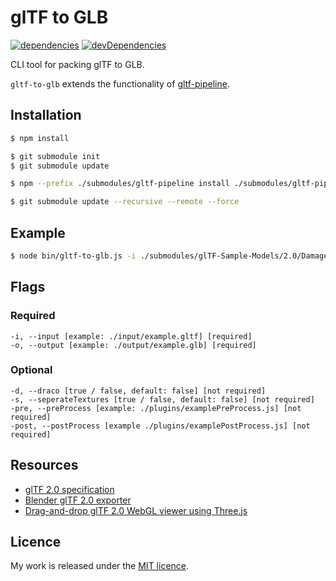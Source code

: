 # glTF to GLB

[![dependencies](https://david-dm.org/timvanscherpenzeel/gltf-to-glb.svg)](https://david-dm.org/timvanscherpenzeel/gltf-to-glb)
[![devDependencies](https://david-dm.org/timvanscherpenzeel/gltf-to-glb/dev-status.svg)](https://david-dm.org/timvanscherpenzeel/gltf-to-glb#info=devDependencies)

CLI tool for packing glTF to GLB.

`gltf-to-glb` extends the functionality of [gltf-pipeline](https://github.com/AnalyticalGraphicsInc/gltf-pipeline/tree/2.0).

## Installation

```sh
$ npm install

$ git submodule init
$ git submodule update

$ npm --prefix ./submodules/gltf-pipeline install ./submodules/gltf-pipeline

$ git submodule update --recursive --remote --force
```

## Example

```sh
$ node bin/gltf-to-glb.js -i ./submodules/glTF-Sample-Models/2.0/DamagedHelmet/glTF/DamagedHelmet.gltf -o ./output/DamagedHelmet.glb
```

## Flags

### Required
	-i, --input [example: ./input/example.gltf] [required]
	-o, --output [example: ./output/example.glb] [required]

### Optional
	-d, --draco [true / false, default: false] [not required]
	-s, --seperateTextures [true / false, default: false] [not required]
	-pre, --preProcess [example: ./plugins/examplePreProcess.js] [not required]
	-post, --postProcess [example ./plugins/examplePostProcess.js] [not required]

## Resources

- [glTF 2.0 specification](https://github.com/KhronosGroup/glTF/tree/master/specification/2.0)
- [Blender glTF 2.0 exporter](https://github.com/KhronosGroup/glTF-Blender-Exporter)
- [Drag-and-drop glTF 2.0 WebGL viewer using Three.js](https://github.com/donmccurdy/three-gltf-viewer)

## Licence

My work is released under the [MIT licence](https://raw.githubusercontent.com/TimvanScherpenzeel/gltf-to-glb/master/LICENSE).
